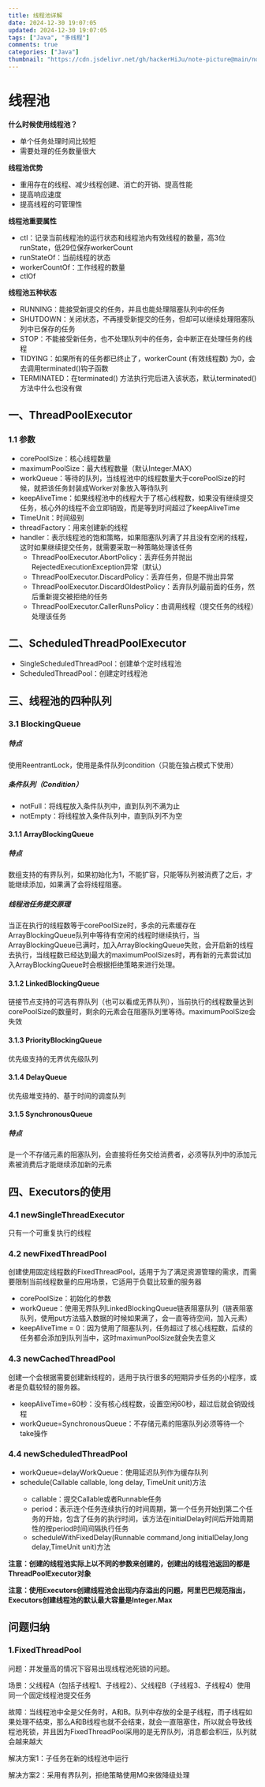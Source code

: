 ```yaml
---
title: 线程池详解
date: 2024-12-30 19:07:05
updated: 2024-12-30 19:07:05
tags: ["Java", "多线程"]
comments: true
categories: ["Java"]
thumbnail: "https://cdn.jsdelivr.net/gh/hackerHiJu/note-picture@main/note-picture/%25E5%25A4%25A9%25E7%25A9%25BA.png"
---
```


# 线程池

**什么时候使用线程池？**

- 单个任务处理时间比较短
- 需要处理的任务数量很大

**线程池优势**

- 重用存在的线程、减少线程创建、消亡的开销、提高性能
- 提高响应速度
- 提高线程的可管理性

**线程池重要属性**

- ctl：记录当前线程池的运行状态和线程池内有效线程的数量，高3位runState，低29位保存workerCount
- runStateOf：当前线程的状态
- workerCountOf：工作线程的数量
- ctlOf

**线程池五种状态**

- RUNNING：能接受新提交的任务，并且也能处理阻塞队列中的任务
- SHUTDOWN：关闭状态，不再接受新提交的任务，但却可以继续处理阻塞队列中已保存的任务
- STOP：不能接受新任务，也不处理队列中的任务，会中断正在处理任务的线程
- TIDYING：如果所有的任务都已终止了，workerCount (有效线程数) 为0，会去调用terminated()钩子函数
- TERMINATED：在terminated() 方法执行完后进入该状态，默认terminated()方法中什么也没有做

## 一、ThreadPoolExecutor

### 1.1 参数

- corePoolSize：核心线程数量
- maximumPoolSize：最大线程数量（默认Integer.MAX）
- workQueue：等待的队列，当线程池中的线程数量大于corePoolSize的时候，就把该任务封装成Worker对象放入等待队列
- keepAliveTime：如果线程池中的线程大于了核心线程数，如果没有继续提交任务，核心外的线程不会立即销毁，而是等到时间超过了keepAliveTime
- TimeUnit：时间级别
- threadFactory：用来创建新的线程
- handler：表示线程池的饱和策略，如果阻塞队列满了并且没有空闲的线程，这时如果继续提交任务，就需要采取一种策略处理该任务
  - ThreadPoolExecutor.AbortPolicy：丢弃任务并抛出RejectedExecutionException异常（默认）
  - ThreadPoolExecutor.DiscardPolicy：丢弃任务，但是不抛出异常
  - ThreadPoolExecutor.DiscardOldestPolicy：丢弃队列最前面的任务，然后重新提交被拒绝的任务
  - ThreadPoolExecutor.CallerRunsPolicy：由调用线程（提交任务的线程）处理该任务

## 二、ScheduledThreadPoolExecutor

- SingleScheduledThreadPool：创建单个定时线程池
- ScheduledThreadPool：创建定时线程池

## 三、线程池的四种队列

### 3.1 BlockingQueue

##### 特点

使用ReentrantLock，使用是条件队列condition（只能在独占模式下使用）

##### 条件队列（Condition）

- notFull：将线程放入条件队列中，直到队列不满为止
- notEmpty：将线程放入条件队列中，直到队列不为空

#### 3.1.1 ArrayBlockingQueue

##### 特点

数组支持的有界队列，如果初始化为1，不能扩容，只能等队列被消费了之后，才能继续添加，如果满了会将线程阻塞。

##### 线程池任务提交原理

当正在执行的线程数等于corePoolSize时，多余的元素缓存在ArrayBlockingQueue队列中等待有空闲的线程时继续执行，当ArrayBlockingQueue已满时，加入ArrayBlockingQueue失败，会开启新的线程去执行，当线程数已经达到最大的maximumPoolSizes时，再有新的元素尝试加入ArrayBlockingQueue时会根据拒绝策略来进行处理。

#### 3.1.2 LinkedBlockingQueue

链接节点支持的可选有界队列（也可以看成无界队列），当前执行的线程数量达到corePoolSize的数量时，剩余的元素会在阻塞队列里等待。maximumPoolSize会失效

#### 3.1.3 PriorityBlockingQueue

优先级支持的无界优先级队列

#### 3.1.4 DelayQueue

优先级堆支持的、基于时间的调度队列

#### 3.1.5 SynchronousQueue

##### 特点

是一个不存储元素的阻塞队列，会直接将任务交给消费者，必须等队列中的添加元素被消费后才能继续添加新的元素

## 四、Executors的使用

### 4.1 newSingleThreadExecutor

只有一个可重复执行的线程

### 4.2 newFixedThreadPool

创建使用固定线程数的FixedThreadPool，适用于为了满足资源管理的需求，而需要限制当前线程数量的应用场景，它适用于负载比较重的服务器

- corePoolSize：初始化的参数
- workQueue：使用无界队列LinkedBlockingQueue链表阻塞队列（链表阻塞队列，使用put方法插入数据的时候如果满了，会一直等待空间，加入元素）
- keepAliveTime = 0：因为使用了阻塞队列，任务超过了核心线程数，后续的任务都会添加到队列当中，这时maximunPoolSize就会失去意义

### 4.3 newCachedThreadPool

创建一个会根据需要创建新线程的，适用于执行很多的短期异步任务的小程序，或者是负载较轻的服务器。

- keepAliveTime=60秒：没有核心线程数，设置空闲60秒，超过后就会销毁线程
- workQueue=SynchronousQueue：不存储元素的阻塞队列必须等待一个take操作

### 4.4 newScheduledThreadPool

- workQueue=delayWorkQueue：使用延迟队列作为缓存队列
- schedule(Callable<E> callable, long delay, TimeUnit unit)方法
  - callable：提交Callable或者Runnable任务
  - period：表示连个任务连续执行的时间周期，第一个任务开始到第二个任务的开始，包含了任务的执行时间，该方法在initialDelay时间后开始周期性的按period时间间隔执行任务
  - scheduleWithFixedDelay(Runnable command,long initialDelay,long delay,TimeUnit unit)方法

**注意：创建的线程池实际上以不同的参数来创建的，创建出的线程池返回的都是ThreadPoolExecutor对象**

**注意：使用Executors创建线程池会出现内存溢出的问题，阿里巴巴规范指出，Executors创建线程池的默认最大容量是Integer.Max**

## 问题归纳

### 1.FixedThreadPool

问题：并发量高的情况下容易出现线程池死锁的问题。

场景：父线程A（包括子线程1、子线程2）、父线程B（子线程3、子线程4）使用同一个固定线程池提交任务

故障：当线程池中全是父任务时，A和B。队列中存放的全是子线程，而子线程如果处理不结束，那么A和B线程也就不会结束，就会一直阻塞住，所以就会导致线程池死锁，并且因为FixedThreadPool采用的是无界队列，消息都会积压，队列就会越来越大

解决方案1：子任务在新的线程池中运行

解决方案2：采用有界队列，拒绝策略使用MQ来做降级处理
